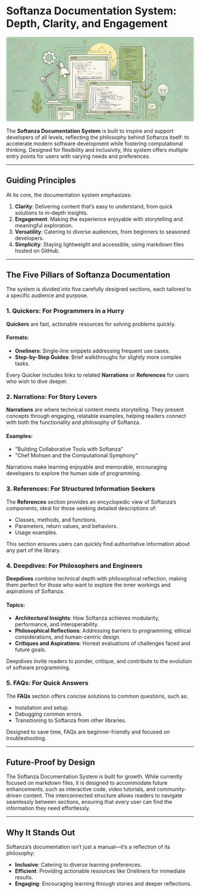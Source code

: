 # Softanza Documentation System: Depth, Clarity, and Engagement  
![Softanza Documentation System, by Microsoft Create AI](stz-doc-system-overview.jpg)

The **Softanza Documentation System** is built to inspire and support developers of all levels, reflecting the philosophy behind Softanza itself: to accelerate modern software development while fostering computational thinking. Designed for flexibility and inclusivity, this system offers multiple entry points for users with varying needs and preferences.  

---

## **Guiding Principles**  

At its core, the documentation system emphasizes:  
1. **Clarity**: Delivering content that’s easy to understand, from quick solutions to in-depth insights.  
2. **Engagement**: Making the experience enjoyable with storytelling and meaningful exploration.  
3. **Versatility**: Catering to diverse audiences, from beginners to seasoned developers.  
4. **Simplicity**: Staying lightweight and accessible, using markdown files hosted on GitHub.  

---

## **The Five Pillars of Softanza Documentation**  

The system is divided into five carefully designed sections, each tailored to a specific audience and purpose.  

### 1. **Quickers**: **For Programmers in a Hurry**  
**Quickers** are fast, actionable resources for solving problems quickly.  

#### Formats:  
- **Oneliners**: Single-line snippets addressing frequent use cases.  
- **Step-by-Step Guides**: Brief walkthroughs for slightly more complex tasks.  

Every Quicker includes links to related **Narrations** or **References** for users who wish to dive deeper.  


### 2. **Narrations**: **For Story Lovers**  
**Narrations** are where technical content meets storytelling. They present concepts through engaging, relatable examples, helping readers connect with both the functionality and philosophy of Softanza.  

#### Examples:  
- "Building Collaborative Tools with Softanza"  
- "Chef Mohsen and the Computational Symphony"  

Narrations make learning enjoyable and memorable, encouraging developers to explore the human side of programming.  


### 3. **References**: **For Structured Information Seekers**  
The **References** section provides an encyclopedic view of Softanza’s components, ideal for those seeking detailed descriptions of:  
- Classes, methods, and functions.  
- Parameters, return values, and behaviors.  
- Usage examples.  

This section ensures users can quickly find authoritative information about any part of the library.  


### 4. **Deepdives**: **For Philosophers and Engineers**  
**Deepdives** combine technical depth with philosophical reflection, making them perfect for those who want to explore the inner workings and aspirations of Softanza.  

#### Topics:  
- **Architectural Insights**: How Softanza achieves modularity, performance, and interoperability.  
- **Philosophical Reflections**: Addressing barriers to programming, ethical considerations, and human-centric design.  
- **Critiques and Aspirations**: Honest evaluations of challenges faced and future goals.  

Deepdives invite readers to ponder, critique, and contribute to the evolution of software programming.  


### 5. **FAQs**: **For Quick Answers**  
The **FAQs** section offers concise solutions to common questions, such as:  
- Installation and setup.  
- Debugging common errors.  
- Transitioning to Softanza from other libraries.  

Designed to save time, FAQs are beginner-friendly and focused on troubleshooting.  

---

## **Future-Proof by Design**  

The Softanza Documentation System is built for growth. While currently focused on markdown files, it is designed to accommodate future enhancements, such as interactive code, video tutorials, and community-driven content. The interconnected structure allows readers to navigate seamlessly between sections, ensuring that every user can find the information they need effortlessly.  

---

## **Why It Stands Out**  

Softanza’s documentation isn’t just a manual—it’s a reflection of its philosophy:  
- **Inclusive**: Catering to diverse learning preferences.  
- **Efficient**: Providing actionable resources like Oneliners for immediate results.  
- **Engaging**: Encouraging learning through stories and deeper reflections.